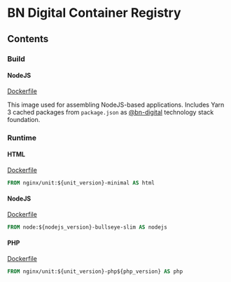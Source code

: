 # BN Digital Container Registry

## Contents

### Build

#### NodeJS

[Dockerfile](images/build/Dockerfile)

This image used for assembling NodeJS-based applications. Includes Yarn 3 cached packages from `package.json` as [@bn-digital](https://github.com/bn-digital) technology stack foundation.

### Runtime

#### HTML

[Dockerfile](images/runtime/Dockerfile)

```dockerfile
FROM nginx/unit:${unit_version}-minimal AS html
```

#### NodeJS

[Dockerfile](images/runtime/Dockerfile)

```dockerfile
FROM node:${nodejs_version}-bullseye-slim AS nodejs
```

#### PHP

[Dockerfile](images/runtime/Dockerfile)

```dockerfile
FROM nginx/unit:${unit_version}-php${php_version} AS php
```
